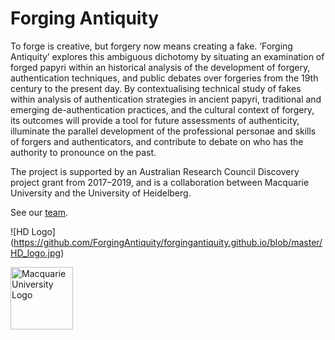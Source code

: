 # Forging Antiquity

To forge is creative, but forgery now means creating a fake. ‘Forging Antiquity’ explores this ambiguous dichotomy by situating an examination of forged papyri within an historical analysis of the development of forgery, authentication techniques, and public debates over forgeries from the 19th century to the present day. By contextualising technical study of fakes within analysis of authentication strategies in ancient papyri, traditional and emerging de-authentication practices, and the cultural context of forgery, its outcomes will provide a tool for future assessments of authenticity, illuminate the parallel development of the professional personae and skills of forgers and authenticators, and contribute to debate on who has the authority to pronounce on the past.

The project is supported by an Australian Research Council Discovery project grant from 2017–2019, and is a collaboration between Macquarie University and the University of Heidelberg.

See our [team](/team.html).

![HD Logo]
(https://github.com/ForgingAntiquity/forgingantiquity.github.io/blob/master/HD_logo.jpg)


<div>
<span>
<img src="https://webresources.mq.edu.au/newsroom/wp-content/uploads/2015/04/MQ_MAS_VER_RGB_POS.png" style="height:100px"/ alt="Macquarie University Logo"/>
</span>
</div>
